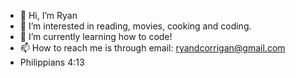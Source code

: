 - 👋 Hi, I’m Ryan
- 👀 I’m interested in reading, movies, cooking and coding.
- 🌱 I’m currently learning how to code!
- 📫 How to reach me is through email: ryandcorrigan@gmail.com
- Philippians 4:13

<!---
ryandcorrigan/ryandcorrigan is a ✨ special ✨ repository because its `README.md` (this file) appears on your GitHub profile.
You can click the Preview link to take a look at your changes.
--->
